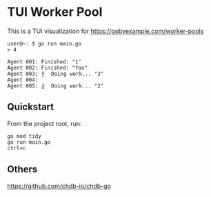 # TUI Worker Pool

This is a TUI visualization for https://gobyexample.com/worker-pools

```console
user@~: $ go run main.go
> 4                    

Agent 001: Finished: "1"
Agent 002: Finished: "foo"
Agent 003: ⣟  Doing work... "3"
Agent 004: 
Agent 005: ⣾  Doing work... "2"
```

## Quickstart

From the project root, run:

```
go mod tidy
go run main.go
ctrl+c
```

## Others

https://github.com/chdb-io/chdb-go